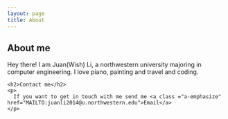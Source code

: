 ```yaml
---
layout: page
title: About
---
```

<div class ="container">
	<h2>About me</h2>
	<p>
	  Hey there! I am Juan(Wish) Li, a northwestern university majoring in computer engineering. I love piano, painting and travel and coding. 
	</p>

	<h2>Contact me</h2>
	<p>
	  If you want to get in touch with me send me <a class ="a-emphasize" href="MAILTO:juanli2014@u.northwestern.edu">Email</a>
	</p>

	
</div>


